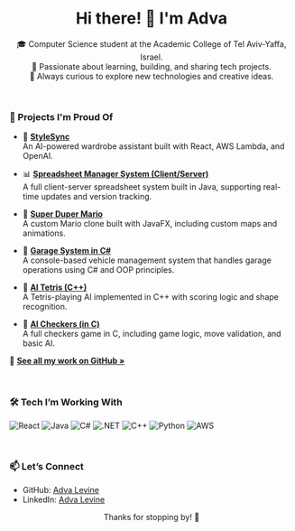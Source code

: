 <h1 align="center">Hi there! 👋 I'm Adva</h1>

<p align="center">
🎓 Computer Science student at the Academic College of Tel Aviv-Yaffa, Israel.<br>
🌱 Passionate about learning, building, and sharing tech projects.<br>
🚀 Always curious to explore new technologies and creative ideas.
</p>

&nbsp;

### 💼 Projects I'm Proud Of

- 🧥 [**StyleSync**](https://github.com/AdvaLevine/StyleSync)  
  An AI-powered wardrobe assistant built with React, AWS Lambda, and OpenAI.

- 📊 [**Spreadsheet Manager System (Client/Server)**](https://github.com/AdvaLevine/Spreadsheet_Manager_System_Client_Server)  
  A full client-server spreadsheet system built in Java, supporting real-time updates and version tracking.

- 🍄 [**Super Duper Mario**](https://github.com/AdvaLevine/SuperDuperMario)  
  A custom Mario clone built with JavaFX, including custom maps and animations.

- 🚗 [**Garage System in C#**](https://github.com/AdvaLevine/Garage-in-CSharp)  
  A console-based vehicle management system that handles garage operations using C# and OOP principles.

- 🧠 [**AI Tetris (C++)**](https://github.com/AdvaLevine/AI-Tetris-in-CPP)  
  A Tetris-playing AI implemented in C++ with scoring logic and shape recognition.

- 🔴 [**AI Checkers (in C)**](https://github.com/AdvaLevine/AI-Checkers-in-C)  
  A full checkers game in C, including game logic, move validation, and basic AI.

📂 [**See all my work on GitHub »**](https://github.com/AdvaLevine?tab=repositories)

&nbsp;

### 🛠️ Tech I’m Working With

![React](https://img.shields.io/badge/React-20232A?style=flat&logo=react&logoColor=61DAFB)
![Java](https://img.shields.io/badge/Java-ED8B00?style=flat&logo=java&logoColor=white)
![C#](https://img.shields.io/badge/C%23-239120?style=flat&logo=c-sharp&logoColor=white)
![.NET](https://img.shields.io/badge/.NET-512BD4?style=flat&logo=dotnet&logoColor=white)
![C++](https://img.shields.io/badge/C++-00599C?style=flat&logo=c%2B%2B&logoColor=white)
![Python](https://img.shields.io/badge/Python-3776AB?style=flat&logo=python&logoColor=white)
![AWS](https://img.shields.io/badge/AWS-232F3E?style=flat&logo=amazon-aws&logoColor=FF9900)

&nbsp;

### 📫 Let’s Connect

- GitHub: [Adva Levine](https://github.com/AdvaLevine)  
- LinkedIn: [Adva Levine](https://www.linkedin.com/in/advalevine)

<p align="center">Thanks for stopping by! 💜</p>
